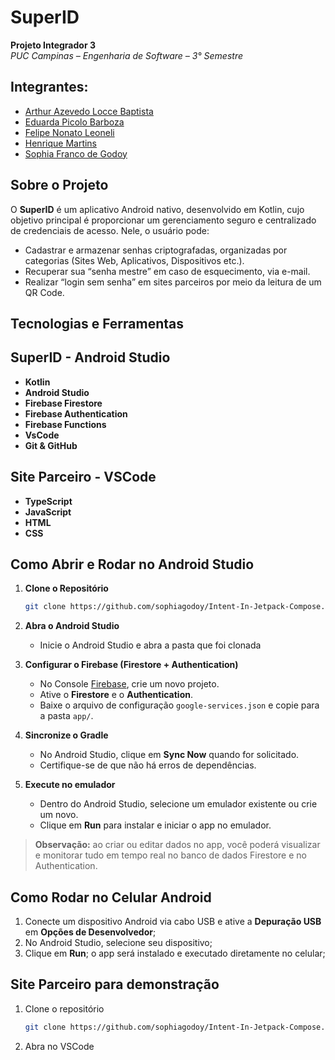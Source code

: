 # SuperID

**Projeto Integrador 3**  
_PUC Campinas – Engenharia de Software – 3° Semestre_

## Integrantes:
- [Arthur Azevedo Locce Baptista](https://github.com/arthurlocce)  
- [Eduarda Picolo Barboza](https://github.com/eduardapicolo)  
- [Felipe Nonato Leoneli](https://github.com/lipeleoneli)  
- [Henrique Martins](https://github.com/HenriqueMartins2502)  
- [Sophia Franco de Godoy](https://github.com/sophiagodoy)

## Sobre o Projeto

O **SuperID** é um aplicativo Android nativo, desenvolvido em Kotlin, cujo objetivo principal é proporcionar um gerenciamento seguro e centralizado de credenciais de acesso. Nele, o usuário pode:

- Cadastrar e armazenar senhas criptografadas, organizadas por categorias (Sites Web, Aplicativos, Dispositivos etc.).  
- Recuperar sua “senha mestre” em caso de esquecimento, via e-mail.  
- Realizar “login sem senha” em sites parceiros por meio da leitura de um QR Code.  

## Tecnologias e Ferramentas

## SuperID - Android Studio 
- **Kotlin**  
- **Android Studio**  
- **Firebase Firestore**  
- **Firebase Authentication**  
- **Firebase Functions**
- **VsCode**
- **Git & GitHub**

## Site Parceiro - VSCode 
- **TypeScript**
- **JavaScript**
- **HTML**
- **CSS**

## Como Abrir e Rodar no Android Studio

1. **Clone o Repositório**
      ```bash
   git clone https://github.com/sophiagodoy/Intent-In-Jetpack-Compose.git

3. **Abra o Android Studio**  
   - Inicie o Android Studio e abra a pasta que foi clonada

4. **Configurar o Firebase (Firestore + Authentication)**  
   - No Console [Firebase](https://console.firebase.google.com/), crie um novo projeto. 
   - Ative o **Firestore** e o **Authentication**.  
   - Baixe o arquivo de configuração `google-services.json` e copie para a pasta `app/`.

5. **Sincronize o Gradle**  
   - No Android Studio, clique em **Sync Now** quando for solicitado.  
   - Certifique-se de que não há erros de dependências.

6. **Execute no emulador**  
   - Dentro do Android Studio, selecione um emulador existente ou crie um novo.  
   - Clique em **Run** para instalar e iniciar o app no emulador.  

> **Observação:** ao criar ou editar dados no app, você poderá visualizar e monitorar tudo em tempo real no banco de dados Firestore e no Authentication.

## Como Rodar no Celular Android

1. Conecte um dispositivo Android via cabo USB e ative a **Depuração USB** em **Opções de Desenvolvedor**; 
2. No Android Studio, selecione seu dispositivo;
3. Clique em **Run**; o app será instalado e executado diretamente no celular;

## Site Parceiro para demonstração 

1. Clone o repositório
      ```bash
   git clone https://github.com/sophiagodoy/Intent-In-Jetpack-Compose.git
      
3. Abra no VSCode
